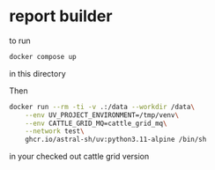 # report builder

to run

```bash
docker compose up
```

in this directory

Then

```bash
docker run --rm -ti -v .:/data --workdir /data\
    --env UV_PROJECT_ENVIRONMENT=/tmp/venv\
    --env CATTLE_GRID_MQ=cattle_grid_mq\
    --network test\
    ghcr.io/astral-sh/uv:python3.11-alpine /bin/sh
```

in your checked out cattle grid version
